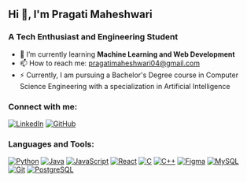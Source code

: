 ## Hi 👋, I'm Pragati Maheshwari

### A Tech Enthusiast and Engineering Student

- 🌱 I’m currently learning **Machine Learning and Web Development**
- 📫 How to reach me: pragatimaheshwari04@gmail.com
- ⚡ Currently, I am pursuing a Bachelor's Degree course in Computer Science Engineering with a specialization in Artificial Intelligence

### Connect with me:
[![LinkedIn](https://img.icons8.com/fluent/48/000000/linkedin.png)](https://www.linkedin.com/in/pragati-maheshwari2004/)
[![GitHub](https://img.icons8.com/fluent/48/000000/github.png)](https://github.com/Pragati1910)

### Languages and Tools:
[![Python](https://img.icons8.com/color/48/000000/python.png)](https://www.python.org/)
[![Java](https://img.icons8.com/color/48/000000/java-coffee-cup-logo.png)](https://www.java.com/)
[![JavaScript](https://img.icons8.com/color/48/000000/javascript.png)](https://www.javascript.com/)
[![React](https://img.icons8.com/color/48/000000/react-native.png)](https://reactjs.org/)
[![C](https://img.icons8.com/color/48/000000/c-programming.png)](https://en.wikipedia.org/wiki/C_(programming_language))
[![C++](https://img.icons8.com/color/48/000000/c-plus-plus-logo.png)](https://isocpp.org/)
[![Figma](https://img.icons8.com/color/48/000000/figma.png)](https://www.figma.com/)
[![MySQL](https://img.icons8.com/color/48/000000/mysql-logo.png)](https://www.mysql.com/)
[![Git](https://img.icons8.com/color/48/000000/git.png)](https://git-scm.com/)
[![PostgreSQL](https://img.icons8.com/color/48/000000/postgreesql.png)](https://www.postgresql.org/)





